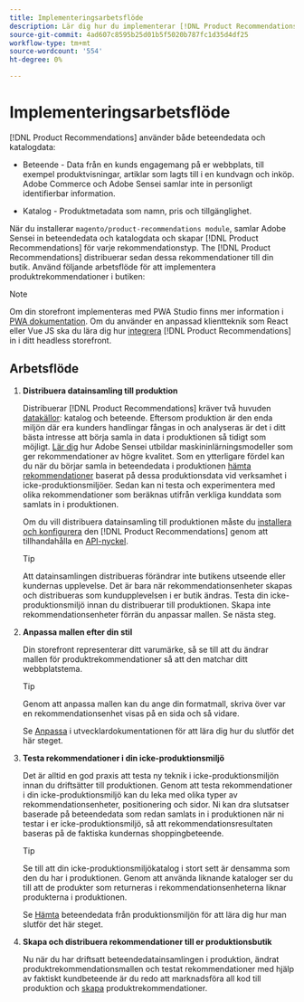 ```yaml
---
title: Implementeringsarbetsflöde
description: Lär dig hur du implementerar [!DNL Product Recommendations] i din butik.
source-git-commit: 4ad607c8595b25d01b5f5020b787fc1d35d4df25
workflow-type: tm+mt
source-wordcount: '554'
ht-degree: 0%

---
```


# Implementeringsarbetsflöde

[!DNL Product Recommendations] använder både beteendedata och katalogdata:

- Beteende - Data från en kunds engagemang på er webbplats, till exempel produktvisningar, artiklar som lagts till i en kundvagn och inköp. Adobe Commerce och Adobe Sensei samlar inte in personligt identifierbar information.

- Katalog - Produktmetadata som namn, pris och tillgänglighet.

När du installerar `magento/product-recommendations module`, samlar Adobe Sensei in beteendedata och katalogdata och skapar [!DNL Product Recommendations] för varje rekommendationstyp. The [!DNL Product Recommendations] distribuerar sedan dessa rekommendationer till din butik. Använd följande arbetsflöde för att implementera produktrekommendationer i butiken:

>[!NOTE]
>
> Om din storefront implementeras med PWA Studio finns mer information i [PWA dokumentation](https://developer.adobe.com/commerce/pwa-studio/integrations/product-recommendations/). Om du använder en anpassad klientteknik som React eller Vue JS ska du lära dig hur [integrera](headless.md) [!DNL Product Recommendations] in i ditt headless storefront.

## Arbetsflöde

1. **Distribuera datainsamling till produktion**

   Distribuerar [!DNL Product Recommendations] kräver två huvuden [datakällor](type.md): katalog och beteende. Eftersom produktion är den enda miljön där era kunders handlingar fångas in och analyseras är det i ditt bästa intresse att börja samla in data i produktionen så tidigt som möjligt. [Lär dig](behavioral-data.md) hur Adobe Sensei utbildar maskininlärningsmodeller som ger rekommendationer av högre kvalitet. Som en ytterligare fördel kan du när du börjar samla in beteendedata i produktionen [hämta rekommendationer](verify.md) baserat på dessa produktionsdata vid verksamhet i icke-produktionsmiljöer. Sedan kan ni testa och experimentera med olika rekommendationer som beräknas utifrån verkliga kunddata som samlats in i produktionen.

   Om du vill distribuera datainsamling till produktionen måste du [installera och konfigurera](install-configure.md) den [!DNL Product Recommendations] genom att tillhandahålla en [API-nyckel](https://docs.magento.com/user-guide/system/saas.html#apikey).

   >[!TIP]
   >
   > Att datainsamlingen distribueras förändrar inte butikens utseende eller kundernas upplevelse. Det är bara när rekommendationsenheter skapas och distribueras som kundupplevelsen i er butik ändras. Testa din icke-produktionsmiljö innan du distribuerar till produktionen. Skapa inte rekommendationsenheter förrän du anpassar mallen. Se nästa steg.

1. **Anpassa mallen efter din stil**

   Din storefront representerar ditt varumärke, så se till att du ändrar mallen för produktrekommendationer så att den matchar ditt webbplatstema.

   >[!TIP]
   >
   > Genom att anpassa mallen kan du ange din formatmall, skriva över var en rekommendationsenhet visas på en sida och så vidare.

   Se [Anpassa](https://devdocs.magento.com/recommendations/customize.html) i utvecklardokumentationen för att lära dig hur du slutför det här steget.

1. **Testa rekommendationer i din icke-produktionsmiljö**

   Det är alltid en god praxis att testa ny teknik i icke-produktionsmiljön innan du driftsätter till produktionen. Genom att testa rekommendationer i din icke-produktionsmiljö kan du leka med olika typer av rekommendationsenheter, positionering och sidor. Ni kan dra slutsatser baserade på beteendedata som redan samlats in i produktionen när ni testar i er icke-produktionsmiljö, så att rekommendationsresultaten baseras på de faktiska kundernas shoppingbeteende.

   >[!TIP]
   >
   > Se till att din icke-produktionsmiljökatalog i stort sett är densamma som den du har i produktionen. Genom att använda liknande kataloger ser du till att de produkter som returneras i rekommendationsenheterna liknar produkterna i produktionen.

   Se [Hämta](staging-environment.md) beteendedata från produktionsmiljön för att lära dig hur man slutför det här steget.

1. **Skapa och distribuera rekommendationer till er produktionsbutik**

   Nu när du har driftsatt beteendedatainsamlingen i produktion, ändrat produktrekommendationsmallen och testat rekommendationer med hjälp av faktiskt kundbeteende är du redo att marknadsföra all kod till produktion och [skapa](create.md) produktrekommendationer.
